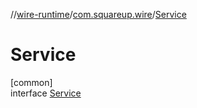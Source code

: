 //[wire-runtime](../../../index.md)/[com.squareup.wire](../index.md)/[Service](index.md)

# Service

[common]\
interface [Service](index.md)

